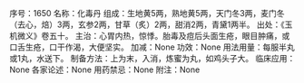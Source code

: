 序号：1650
名称：化毒丹
组成：生地黄5两，熟地黄5两，天门冬3两，麦门冬（去心，焙）3两，玄参2两，甘草（炙）2两，甜消2两，青黛1两半。
出处：《玉机微义》卷五十。
主治：心胃内热，惊悸。胎毒及痘后头面生疮，眼目肿痛，或口舌生疮，口干作渴，大便坚实。
加减：None
功效：None
用法用量：每服半丸或1丸，水送下。
制备方法：上为末，入消，炼蜜为丸，如鸡头子大。
临床应用：None
各家论述：None
用药禁忌：None
附注：None
